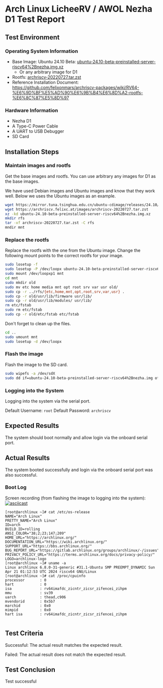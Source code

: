 # Arch Linux LicheeRV / AWOL Nezha D1 Test Report

## Test Environment

### Operating System Information

- Base Image: Ubuntu 24.10 Beta: [ubuntu-24.10-beta-preinstalled-server-riscv64%2Bnezha.img.xz](https://mirror.tuna.tsinghua.edu.cn/ubuntu-cdimage/releases/24.10/beta/ubuntu-24.10-beta-preinstalled-server-riscv64%2Bnezha.img.xz) 
  - Or any arbitrary image for D1
- Rootfs: [archriscv-20220727.tar.zst](https://archriscv.felixc.at/images/archriscv-20220727.tar.zst)
- Reference Installation Document: https://github.com/felixonmars/archriscv-packages/wiki/RV64-%E6%9D%BF%E5%AD%90%E6%9B%B4%E6%8D%A2-rootfs-%E6%8C%87%E5%8D%97

### Hardware Information

- Nezha D1
- A Type-C Power Cable
- A UART to USB Debugger
- SD Card

## Installation Steps

### Maintain images and rootfs

Get the base images and rootfs. You can use arbitrary any images for D1 as the base images.

We have used Debian images and Ubuntu images and know that they work well. Below we uses the Ubuntu images as an example.

```bash
wget https://mirror.tuna.tsinghua.edu.cn/ubuntu-cdimage/releases/24.10/beta/ubuntu-24.10-beta-preinstalled-server-riscv64%2Bnezha.img.xz
wget https://archriscv.felixc.at/images/archriscv-20220727.tar.zst
xz -kd ubuntu-24.10-beta-preinstalled-server-riscv64%2Bnezha.img.xz
mkdir rfs
tar -xf archriscv-20220727.tar.zst -C rfs
mndir mnt
```

### Replace the rootfs

Replace the rootfs with the one from the Ubuntu image. Change the following mount points to the correct rootfs for your image.

```bash
sudo losetup -f
sudo losetup -P /dev/loopx ubuntu-24.10-beta-preinstalled-server-riscv64%2Bnezha.img
sudo mount /dev/loopxp1 mnt
cd mnt
sudo mkdir old
sudo mv etc home media mnt opt root srv var usr old/
sudo cp -r ../rfs/{etc,home,mnt,opt,root,srv,var,usr} .
sudo cp -r old/usr/lib/firmware usr/lib/
sudo cp -r old/usr/lib/modules/ usr/lib/
rm etc/fstab
sudo rm etc/fstab
sudo cp -r old/etc/fstab etc/fstab
```

Don't forget to clean up the files.

```bash
cd ..
sudo umount mnt
sudo losetup -d /dev/loopx
```

### Flash the image

Flash the image to the SD card.

```bash
sudo wipefs -a /dev/sdX
sudo dd if=ubuntu-24.10-beta-preinstalled-server-riscv64%2Bnezha.img of=/dev/sdX bs=4M status=progress
```

### Logging into the System

Logging into the system via the serial port.

Default Username: `root`
Default Password: `archriscv`

## Expected Results

The system should boot normally and allow login via the onboard serial port.

## Actual Results

The system booted successfully and login via the onboard serial port was also successful.

### Boot Log

Screen recording (from flashing the image to logging into the system):
[![asciicast](https://asciinema.org/a/G3j3MjoOZ8rcTD28kfMLDao6a.svg)](https://asciinema.org/a/G3j3MjoOZ8rcTD28kfMLDao6a)

```log
[root@archlinux ~]# cat /etc/os-release
NAME="Arch Linux"
PRETTY_NAME="Arch Linux"
ID=arch
BUILD_ID=rolling
ANSI_COLOR="38;2;23;147;209"
HOME_URL="https://archlinux.org/"
DOCUMENTATION_URL="https://wiki.archlinux.org/"
SUPPORT_URL="https://bbs.archlinux.org/"
BUG_REPORT_URL="https://gitlab.archlinux.org/groups/archlinux/-/issues"
PRIVACY_POLICY_URL="https://terms.archlinux.org/docs/privacy-policy/"
LOGO=archlinux-logo
[root@archlinux ~]# uname -a
Linux archlinux 6.8.0-31-generic #31.1-Ubuntu SMP PREEMPT_DYNAMIC Sun Apr 21 01:12:53 UTC 2024 riscv64 GNU/Linux
[root@archlinux ~]# cat /proc/cpuinfo 
processor       : 0
hart            : 0
isa             : rv64imafdc_zicntr_zicsr_zifencei_zihpm
mmu             : sv39
uarch           : thead,c906
mvendorid       : 0x5b7
marchid         : 0x0
mimpid          : 0x0
hart isa        : rv64imafdc_zicntr_zicsr_zifencei_zihpm


```

## Test Criteria

Successful: The actual result matches the expected result.

Failed: The actual result does not match the expected result.

## Test Conclusion

Test successful
